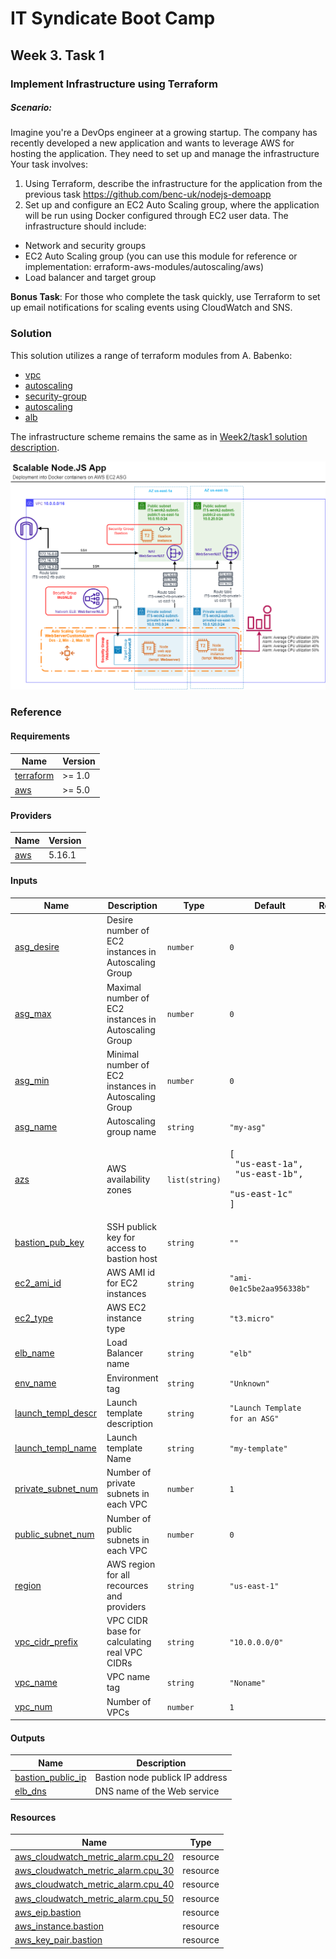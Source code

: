 <!-- BEGIN_TF_DOCS -->
# IT Syndicate Boot Camp
## Week 3. Task 1
### Implement Infrastructure using Terraform
##### Scenario:
Imagine you're a DevOps engineer at a growing startup. The company has recently developed a
new application and wants to leverage AWS for hosting the application. They need to set up and
manage the infrastructure Your task involves:
 1. Using Terraform, describe the infrastructure for the application from the previous task
https://github.com/benc-uk/nodejs-demoapp
 2. Set up and configure an EC2 Auto Scaling group, where the application will be run using
Docker configured through EC2 user data. The infrastructure should include:
 - Network and security groups
 - EC2 Auto Scaling group (you can use this module for reference or implementation: erraform-aws-modules/autoscaling/aws)
 - Load balancer and target group

**Bonus Task**: For those who complete the task quickly, use Terraform to set up email notifications for scaling events using CloudWatch and SNS.
### Solution
This solution utilizes a range of terraform modules from A. Babenko:
 - [vpc](https://registry.terraform.io/modules/terraform-aws-modules/vpc/aws/latest)
 - [autoscaling](https://registry.terraform.io/modules/terraform-aws-modules/autoscaling/aws/latest)
 - [security-group](https://registry.terraform.io/modules/terraform-aws-modules/security-group/aws/latest)
 - [autoscaling](https://registry.terraform.io/modules/terraform-aws-modules/autoscaling/aws/latest)
 - [alb](https://registry.terraform.io/modules/terraform-aws-modules/alb/aws/latest)

The infrastructure scheme remains the same as in [Week2/task1 solution description](../../week2/task1/docs/solution.md).

![](../../week2/task1/docs/EC2_ASG.png)
### Reference
#### Requirements

| Name | Version |
|------|---------|
| <a name="requirement_terraform"></a> [terraform](#requirement\_terraform) | >= 1.0 |
| <a name="requirement_aws"></a> [aws](#requirement\_aws) | >= 5.0 |
#### Providers

| Name | Version |
|------|---------|
| <a name="provider_aws"></a> [aws](#provider\_aws) | 5.16.1 |
#### Inputs

| Name | Description | Type | Default | Required |
|------|-------------|------|---------|:--------:|
| <a name="input_asg_desire"></a> [asg\_desire](#input\_asg\_desire) | Desire number of EC2 instances in Autoscaling Group | `number` | `0` | no |
| <a name="input_asg_max"></a> [asg\_max](#input\_asg\_max) | Maximal number of EC2 instances in Autoscaling Group | `number` | `0` | no |
| <a name="input_asg_min"></a> [asg\_min](#input\_asg\_min) | Minimal number of EC2 instances in Autoscaling Group | `number` | `0` | no |
| <a name="input_asg_name"></a> [asg\_name](#input\_asg\_name) | Autoscaling group name | `string` | `"my-asg"` | no |
| <a name="input_azs"></a> [azs](#input\_azs) | AWS availability zones | `list(string)` | <pre>[<br>  "us-east-1a",<br>  "us-east-1b",<br>  "us-east-1c"<br>]</pre> | no |
| <a name="input_bastion_pub_key"></a> [bastion\_pub\_key](#input\_bastion\_pub\_key) | SSH publick key for access to bastion host | `string` | `""` | no |
| <a name="input_ec2_ami_id"></a> [ec2\_ami\_id](#input\_ec2\_ami\_id) | AWS AMI id for EC2 instances | `string` | `"ami-0e1c5be2aa956338b"` | no |
| <a name="input_ec2_type"></a> [ec2\_type](#input\_ec2\_type) | AWS EC2 instance type | `string` | `"t3.micro"` | no |
| <a name="input_elb_name"></a> [elb\_name](#input\_elb\_name) | Load Balancer name | `string` | `"elb"` | no |
| <a name="input_env_name"></a> [env\_name](#input\_env\_name) | Environment tag | `string` | `"Unknown"` | no |
| <a name="input_launch_templ_descr"></a> [launch\_templ\_descr](#input\_launch\_templ\_descr) | Launch template description | `string` | `"Launch Template for an ASG"` | no |
| <a name="input_launch_templ_name"></a> [launch\_templ\_name](#input\_launch\_templ\_name) | Launch template Name | `string` | `"my-template"` | no |
| <a name="input_private_subnet_num"></a> [private\_subnet\_num](#input\_private\_subnet\_num) | Number of private subnets in each VPC | `number` | `1` | no |
| <a name="input_public_subnet_num"></a> [public\_subnet\_num](#input\_public\_subnet\_num) | Number of public subnets in each VPC | `number` | `0` | no |
| <a name="input_region"></a> [region](#input\_region) | AWS region for all recources and providers | `string` | `"us-east-1"` | no |
| <a name="input_vpc_cidr_prefix"></a> [vpc\_cidr\_prefix](#input\_vpc\_cidr\_prefix) | VPC CIDR base for calculating real VPC CIDRs | `string` | `"10.0.0.0/0"` | no |
| <a name="input_vpc_name"></a> [vpc\_name](#input\_vpc\_name) | VPC name tag | `string` | `"Noname"` | no |
| <a name="input_vpc_num"></a> [vpc\_num](#input\_vpc\_num) | Number of VPCs | `number` | `1` | no |
#### Outputs

| Name | Description |
|------|-------------|
| <a name="output_bastion_public_ip"></a> [bastion\_public\_ip](#output\_bastion\_public\_ip) | Bastion node publick IP address |
| <a name="output_elb_dns"></a> [elb\_dns](#output\_elb\_dns) | DNS name of the Web service |
#### Resources

| Name | Type |
|------|------|
| [aws_cloudwatch_metric_alarm.cpu_20](https://registry.terraform.io/providers/hashicorp/aws/latest/docs/resources/cloudwatch_metric_alarm) | resource |
| [aws_cloudwatch_metric_alarm.cpu_30](https://registry.terraform.io/providers/hashicorp/aws/latest/docs/resources/cloudwatch_metric_alarm) | resource |
| [aws_cloudwatch_metric_alarm.cpu_40](https://registry.terraform.io/providers/hashicorp/aws/latest/docs/resources/cloudwatch_metric_alarm) | resource |
| [aws_cloudwatch_metric_alarm.cpu_50](https://registry.terraform.io/providers/hashicorp/aws/latest/docs/resources/cloudwatch_metric_alarm) | resource |
| [aws_eip.bastion](https://registry.terraform.io/providers/hashicorp/aws/latest/docs/resources/eip) | resource |
| [aws_instance.bastion](https://registry.terraform.io/providers/hashicorp/aws/latest/docs/resources/instance) | resource |
| [aws_key_pair.bastion](https://registry.terraform.io/providers/hashicorp/aws/latest/docs/resources/key_pair) | resource |
<!-- END_TF_DOCS -->